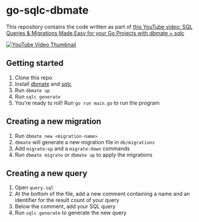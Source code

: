 # go-sqlc-dbmate

This repository contains the code written as part of [this YouTube video: SQL Queries & Migrations Made Easy for your Go Projects with dbmate + sqlc](https://www.youtube.com/watch?v=-7f1_h-Nves)

[![YouTube Video Thumbnail](https://img.youtube.com/vi/-7f1_h-Nves/sddefault.jpg)](https://www.youtube.com/watch?v=-7f1_h-Nves)

## Getting started

1. Clone this repo
2. Install [dbmate](https://github.com/amacneil/dbmate) and [sqlc](https://sqlc.dev/)
3. Run `dbmate up`
4. Run `sqlc generate`
5. You're ready to roll! Run `go run main.go` to run the program

## Creating a new migration

1. Run `dbmate new <migration-name>`
2. `dbmate` will generate a new migration file in `db/migrations`
3. Add `migrate:up` and a `migrate:down` commands
4. Run `dbmate migrate` or `dbmate up` to apply the migrations

## Creating a new query

1. Open `query.sql`
2. At the bottom of the file, add a new comment containing a name and an identifier for the result count of your query
3. Below the comment, add your SQL query
4. Run `sqlc generate` to generate the new query
